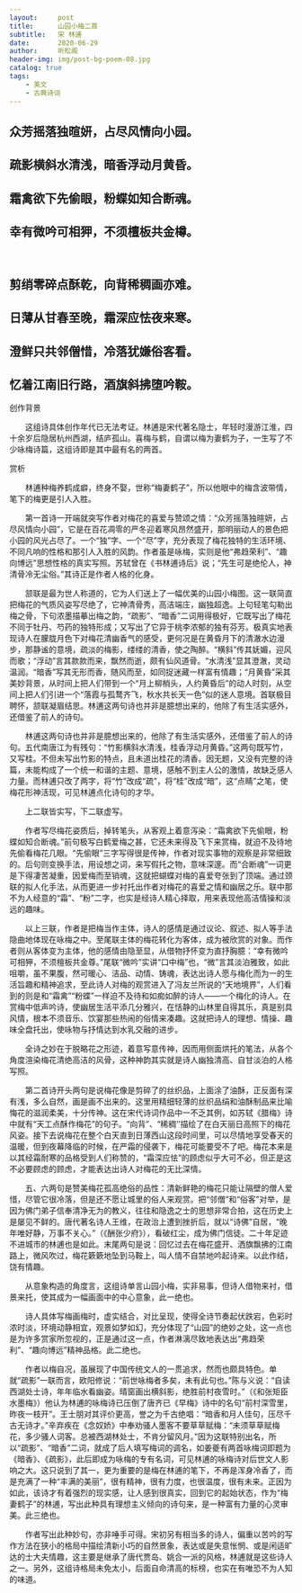 ```yaml
---
layout:     post
title:      山园小梅二首
subtitle:   宋 林逋
date:       2020-06-29
author:     听松阁
header-img: img/post-bg-poem-08.jpg
catalog: true
tags:
    - 美文
    - 古典诗词
---
```


## 众芳摇落独暄妍，占尽风情向小园。

## 疏影横斜水清浅，暗香浮动月黄昏。

## 霜禽欲下先偷眼，粉蝶如知合断魂。

## 幸有微吟可相狎，不须檀板共金樽。

&nbsp;
&nbsp;
## 剪绡零碎点酥乾，向背稀稠画亦难。

## 日薄从甘春至晚，霜深应怯夜来寒。

## 澄鲜只共邻僧惜，冷落犹嫌俗客看。

## 忆着江南旧行路，酒旗斜拂堕吟鞍。





创作背景



　　这组诗具体创作年代已无法考证。林逋是宋代著名隐士，年轻时漫游江淮，四十余岁后隐居杭州西湖，结庐孤山。喜梅与鹤，自谓以梅为妻鹤为子，一生写了不少咏梅诗篇，这组诗即是其中最有名的两首。





赏析



　　林逋种梅养鹤成癖，终身不娶，世称“梅妻鹤子”，所以他眼中的梅含波带情，笔下的梅更是引人入胜。



　　第一首诗一开端就突写作者对梅花的喜爱与赞颂之情：“众芳摇落独暄妍，占尽风情向小园”，它是在百花凋零的严冬迎着寒风昂然盛开，那明丽动人的景色把小园的风光占尽了。一个“独”字、一个“尽”字，充分表现了梅花独特的生活环境、不同凡响的性格和那引人入胜的风韵。作者虽是咏梅，实则是他“弗趋荣利”、“趣向博远”思想性格的真实写照。苏轼曾在《书林逋诗后》说；“先生可是绝伦人，神清骨冷无尘俗。”其诗正是作者人格的化身。



　　颔联是最为世人称道的，它为人们送上了一幅优美的山园小梅图。这一联简直把梅花的气质风姿写尽绝了，它神清骨秀，高洁端庄，幽独超逸。上句轻笔勾勒出梅之骨，下句浓墨描摹出梅之韵，“疏影”、“暗香”二词用得极好，它既写出了梅花不同于牡丹、芍药的独特形成；又写出了它异于桃李浓郁的独有芬芳。极真实地表现诗人在朦胧月色下对梅花清幽香气的感受，更何况是在黄昏月下的清澈水边漫步，那静谧的意境，疏淡的梅影，缕缕的清香，使之陶醉。“横斜”传其妩媚，迎风而歌；“浮动”言其款款而来，飘然而逝，颇有仙风道骨。“水清浅”显其澄澈，灵动温润。“暗香”写其无形而香，随风而至，如同捉迷藏一样富有情趣；“月黄昏”采其美妙背景，从时间上把人们带到一个“月上柳梢头，人约黄昏后”的动人时刻，从空间上把人们引进一个“落霞与孤鹜齐飞，秋水共长天一色”似的迷人意境。首联极目聘怀，颔联凝眉结思。林逋这两句诗也并非是臆想出来的，他除了有生活实感外，还借鉴了前人的诗句。



　　林逋这两句诗也并非是臆想出来的，他除了有生活实感外，还借鉴了前人的诗句。五代南唐江为有残句：“竹影横斜水清浅，桂香浮动月黄昏。”这两句既写竹，又写桂。不但未写出竹影的特点，且未道出桂花的清香。因无题，又没有完整的诗篇，未能构成了一个统一和谐的主题、意境，感触不到主人公的激情，故缺乏感人力量。而林逋只改了两字，将“竹”改成“疏”，将“桂”改成“暗”，这“点睛”之笔，使梅花形神活现，可见林逋点化诗句的才华。



　　上二联皆实写，下二联虚写。



　　作者写尽梅花姿质后，掉转笔头，从客观上着意泻染：“霜禽欲下先偷眼，粉蝶如知合断魂。”前句极写白鹤爱梅之甚，它还未来得及飞下来赏梅，就迫不及待地先偷看梅花几眼。“先偷眼”三字写得很是传神，作者对现实事物的观察是非常细致的。后句则变换手法，用设想之词，来写假托之物，意味深邃。而“合断魂”一词更是下得凄苦凝重，因爱梅而至销魂，这就把蝴蝶对梅的喜爱夸张到了顶端。通过颈联的拟人化手法，从而更进一步衬托出作者对梅花的喜爱之情和幽居之乐。联中那不为人经意的“霜”、“粉”二字，也实是经诗人精心择取，用来表现他高洁情操和淡远的趣味。



　　以上三联，作者是把梅当作主体，诗人的感情是通过议论、叙述、拟人等手法隐曲地体现在咏梅之中。至尾联主体的梅花转化为客体，成为被欣赏的对象。而作者则从客体变为主体，他的感情由隐至显，从借物抒怀变为直抒胸臆：“幸有微吟可相狎，不须檀板共金尊。”尾联“微吟”实讲“口中梅”也，“微”言其淡泊雅致，如此咀嚼，虽不果腹，然可暖心、洁品、动情、铸魂，表达出诗人愿与梅化而为一的生活旨趣和精神追求，至此诗人对梅的观赏进入了冯友兰所说的“天地境界”，人们看到的则是和“霜禽”“粉蝶”一样迫不及待和如痴如醉的诗人——一个梅化的诗人。在赏梅中低声吟诗，使幽居生活平添几分雅兴，在恬静的山林里自得其乐，真是别具风情，根本不须音乐、饮宴那些热闹的俗情来凑趣。这就把诗人的理想、情操、趣味全盘托出，使咏物与抒情达到水乳交融的进步。



　　全诗之妙在于脱略花之形迹，着意写意传神，因而用侧面烘托的笔法，从各个角度渲染梅花清绝高洁的风骨，这种神韵其实就是诗人幽独清高、自甘淡泊的人格写照。



　　第二首诗开头两句是说梅花像是剪碎了的丝织品，上面涂了油酥，正反面有深有浅，多么自然，画是画不出来的。这里用精细轻薄的丝织品绢和油酥制品来比喻悔花的滋润柔美，十分传神。这在宋代诗词作品中一不乏其例，如苏轼《腊梅》诗中就有“天工点酥作梅花”的句子。“向背”、“稀稠‘’描绘了在白天丽日高照下的梅花风姿。接下去说梅花在整个白天直到日薄西山这段时间里，可以尽情地享受春天的温暖，但到夜幕降临的时候，在严霜的侵袭下，梅花可能要受不了吧。梅花本来是以其经霜耐寒的品格受到人们称赞的，“霜深应怯”的顾虑似乎大可不必，但正是这不必要顾虑的顾虑，才能表达出诗人对梅花的无比深情。



　　五、六两句是赞美梅花孤高绝俗的品性：清新鲜艳的梅花只能让隔壁的僧人爱惜，尽管它很冷落，但是还不愿让城里的俗人来观赏。把“邻僧”和“俗客”对举，是因为佛门弟子信奉清净无为的教义，往往和隐逸之士的思想非常合拍，这在历史上是屡见不鲜的。唐代著名诗人王维，在政治上遭到挫折后，就以“诗佛”自居，“晚年唯好静，万事不关心。”（《酬张少府》），看破红尘，成为佛门信徒。二十年足迹不进城市的林逋也是如此。末尾两句是说：回忆过去在梅花盛开、洒旗飘拂的江南路上，微风吹过，梅花簌簌地坠到马鞍上，叫人情不自禁地吟起诗来。以此作结，饶有情趣。



　　从意象构造的角度言，这组诗单言山园小梅，实非易事，但诗人借物来衬，借景来托，使其成为一幅画面中的中心意象，此一绝也。



　　诗人具体写梅画梅时，虚实结合，对比呈现，使得全诗节奏起伏跌宕，色彩时浓时淡，环境动静相宜，观景如梦如幻，充分体现了“山园”的绝妙之处，这一点也是为许多赏家所忽视的，正是通过这一点，作者淋漓尽致地表达出“弗趋荣利”、“趣向博远”精神品格。此二绝也。



　　作者以梅自况，虽展现了中国传统文人的一贯追求，然而也颇具特色。单就“疏影”一联而言，欧阳修说：“前世咏梅者多矣，未有此句也。”陈与义说：“自读西湖处士诗，年年临水看幽姿。晴窗画出横斜影，绝胜前村夜雪时。”（《和张矩臣水墨梅》）他认为林逋的咏梅诗已压倒了唐齐已《早梅》诗中的名句“前村深雪里，昨夜一枝开”。王士朋对其评价更高，誉之为千古绝唱：“暗香和月人佳句，压尽千古无诗才。”辛弃疾在《念奴娇》中奉劝骚人墨客不要草草赋梅：“未须草草赋梅花，多少骚人词客。总被西湖林处士，不肯分留风月。”因为这联特别出名，所以“疏影”、“暗香”二词，就成了后人填写梅词的调名，如姜夔有两首咏梅词即题为《暗香》、《疏影》，此后即成为咏梅的专有名词，可见林逋的咏梅诗对后世文人影响之大。这只说到了其一，更为重要的是梅在林逋的笔下，不再是浑身冷香了，而是充满了一种“丰满的美丽”，很有精神，很有力度，也很温度，很有未来。正因为如此，该诗才有着强烈的现实感，让人感到很真实，回到它的起始状态，作为“梅妻鹤子”的林逋，写出此种具有理想主义倾向的诗句来，是一种富有力量的心灵审美。此三绝也。



　　作者写出此种妙句，亦非唾手可得。宋初另有相当多的诗人，偏重以苦吟的写作方法在狭小的格局中描绘清新小巧的自然景象，表达或是失意怅惘、或是闲适旷达的士大夫情趣，这主要是继承了唐代贾岛、姚合一派的风格，林逋就是这些诗人之一。另外，这组诗格局未免太小，后面自命清高的标榜，也实在有唯恐不为人知的味道。
